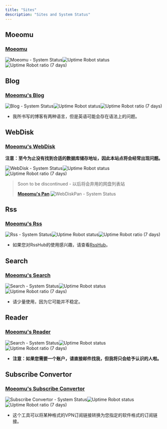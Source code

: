 ```yaml
---
title: "Sites"
description: "Sites and System Status"
---
```


## Moeomu

### [Moeomu](https://www.moeomu.com)

![Moeomu - System Status](https://img.shields.io/website?down_color=lightgrey&down_message=offline&up_color=blue&up_message=online&url=https%3A%2F%2Fwww.moeomu.com)![Uptime Robot status](https://img.shields.io/uptimerobot/status/m791265080-50bbdd4c02c0f12e18ec00ac)![Uptime Robot ratio (7 days)](https://img.shields.io/uptimerobot/ratio/7/m791265080-50bbdd4c02c0f12e18ec00ac)

## Blog

### [Moeomu's Blog](https://blog.moeomu.com)

![Blog - System Status](https://img.shields.io/website?down_color=lightgrey&down_message=offline&up_color=blue&up_message=online&url=https%3A%2F%2Fblog.moeomu.com%2F)![Uptime Robot status](https://img.shields.io/uptimerobot/status/m791265062-a93099c1063b38419d75adc2)![Uptime Robot ratio (7 days)](https://img.shields.io/uptimerobot/ratio/7/m791265062-a93099c1063b38419d75adc2)

- 我所书写的博客有两种语言，但是英语可能会存在语法上的问题。

## WebDisk

### [Moeomu's WebDisk](https://disk.moeomu.com)

**注意：至今为止没有找到合适的数据库储存地址，因此本站点将会经常出现问题。**

![WebDisk - System Status](https://img.shields.io/website?down_color=lightgrey&down_message=offline&up_color=blue&up_message=online&url=https%3A%2F%2Fdisk.moeomu.com%2F)![Uptime Robot status](https://img.shields.io/uptimerobot/status/m791265058-644efdfcfec3621edf39d0de)![Uptime Robot ratio (7 days)](https://img.shields.io/uptimerobot/ratio/7/m791265058-644efdfcfec3621edf39d0de)

> Soon to be discontinued - 以后将会弃用的网盘列表站
>
> [**Moeomu's Pan**](https://pan.moeomu.com)
> ![WebDiskPan - System Status](https://img.shields.io/website?down_color=lightgrey&down_message=offline&up_color=blue&up_message=online&url=https%3A%2F%2Fpan.moeomu.com%2F)

## Rss

### [Moeomu's Rss](https://rss.moeomu.com)

![Rss - System Status](https://img.shields.io/website?down_color=lightgrey&down_message=offline&up_color=blue&up_message=online&url=https%3A%2F%2Frss.moeomu.com%2F)![Uptime Robot status](https://img.shields.io/uptimerobot/status/m791265077-34a62ae096f82563fe29ebb9)![Uptime Robot ratio (7 days)](https://img.shields.io/uptimerobot/ratio/7/m791265077-34a62ae096f82563fe29ebb9)

- 如果您对RssHub的使用感兴趣，请查看[RssHub](https://rsshub.app)。

## Search

### [Moeomu's Search](https://s.moeomu.com)

![Search - System Status](https://img.shields.io/website?down_color=lightgrey&down_message=offline&up_color=blue&up_message=online&url=https%3A%2F%2Fs.moeomu.com%2F)![Uptime Robot status](https://img.shields.io/uptimerobot/status/m790883210-d3d1b3a3fd516b38fdbaace2)![Uptime Robot ratio (7 days)](https://img.shields.io/uptimerobot/ratio/7/m790883210-d3d1b3a3fd516b38fdbaace2)

- 请少量使用，因为它可能并不稳定。

## Reader

### [Moeomu's Reader](https://read.moeomu.com)

![Search - System Status](https://img.shields.io/website?down_color=lightgrey&down_message=offline&up_color=blue&up_message=online&url=https%3A%2F%2Fread.moeomu.com%2F)![Uptime Robot status](https://img.shields.io/uptimerobot/status/m792533216-54b725d18448cdbdad994263)![Uptime Robot ratio (7 days)](https://img.shields.io/uptimerobot/ratio/7/m792533216-54b725d18448cdbdad994263)

- **注意：如果您需要一个账户，请直接邮件找我，但我将只会给予认识的人啦。**

## Subscribe Convertor

### [Moeomu's Subscribe Convertor](https://sub.moeomu.com)

![Subscribe Convertor - System Status](https://img.shields.io/website?down_color=lightgrey&down_message=offline&up_color=blue&up_message=online&url=https%3A%2F%2Fsub.moeomu.com)![Uptime Robot status](https://img.shields.io/uptimerobot/status/m791265071-da9f03434b2c9aac45439348)![Uptime Robot ratio (7 days)](https://img.shields.io/uptimerobot/ratio/7/m791265071-da9f03434b2c9aac45439348)

- 这个工具可以将某种格式的VPN订阅链接转换为您指定的软件格式的订阅链接。
